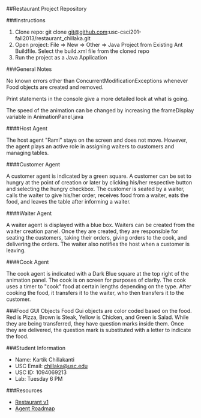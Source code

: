 ##Restaurant Project Repository

###Instructions

1. Clone repo: git clone git@github.com:usc-csci201-fall2013/restaurant_chillaka.git
2. Open project: File => New => Other => Java Project from Existing Ant Buildfile. Select the build.xml file from the cloned repo
3. Run the project as a Java Application 

###General Notes

No known errors other than ConcurrentModificationExceptions whenever Food objects are created and removed. 

Print statements in the console give a more detailed look at what is going. 

The speed of the animation can be changed by increasing the frameDisplay variable in AnimationPanel.java

####Host Agent

The host agent "Rami" stays on the screen and does not move. However, the agent plays 
an active role in assigning waiters to customers and managing tables.

####Customer Agent

A customer agent is indicated by a green square. A customer can be set to hungry at the point of creation or 
later by clicking his/her respective button and selecting the hungry checkbox. The customer is seated by a waiter,
calls the waiter to give his/her order, receives food from a waiter, eats the food, and leaves the table after informing
a waiter. 

####Waiter Agent

A waiter agent is displayed with a blue box. Waiters can be created from the waiter creation panel. 
Once they are created, they are responsible for seating the customers, taking their orders, giving orders to the cook, and delivering the orders. 
The waiter also notifies the host when a customer is leaving. 

####Cook Agent

The cook agent is indicated with a Dark Blue square at the top right of the animation panel.
The cook is on screen for purposes of clarity. The cook uses a timer to "cook" food at certain lengths depending
on the type. After cooking the food, it transfers it to the waiter, who then transfers it to the customer. 

###Food GUI Objects
Food Gui objects are color coded based on the food. Red is Pizza, Brown is Steak, Yellow is Chicken, and Green is Salad. 
While they are being transferred, they have question marks inside them. Once they are delivered, the question mark
is substituted with a letter to indicate the food. 

###Student Information
  + Name: Kartik Chillakanti
  + USC Email: chillaka@usc.edu
  + USC ID: 1094069213
  + Lab: Tuesday 6 PM

###Resources
  + [Restaurant v1](http://www-scf.usc.edu/~csci201/readings/restaurant-v1.html)
  + [Agent Roadmap](http://www-scf.usc.edu/~csci201/readings/agent-roadmap.html)
